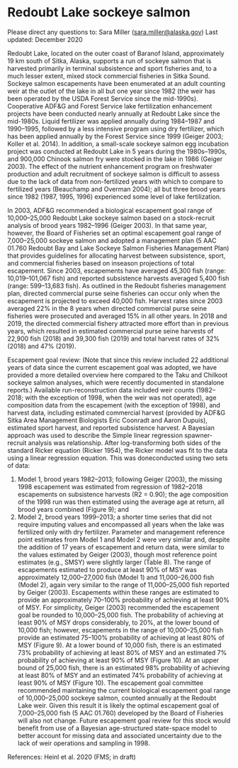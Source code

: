 # Redoubt Lake sockeye salmon
Please direct any questions to: Sara Miller (sara.miller@alaska.gov) 
Last updated: December 2020

Redoubt Lake, located on the outer coast of Baranof Island, approximately 19 km south of Sitka, Alaska, supports a run of sockeye salmon that is harvested primarily in terminal subsistence and sport fisheries and, to a much lesser extent, mixed stock commercial fisheries in Sitka Sound. Sockeye salmon escapements have been enumerated at an adult counting weir at the outlet of the lake in all but one year since 1982 (the weir has been operated by the USDA Forest Service since the mid-1990s). Cooperative ADF&G and Forest Service lake fertilization enhancement projects have been conducted nearly annually at Redoubt Lake since the mid-1980s. Liquid fertilizer was applied annually during 1984–1987 and 1990–1995, followed by a less intensive program using dry fertilizer, which has been applied annually by the Forest Service since 1999 (Geiger 2003; Koller et al. 2014). In addition, a small-scale sockeye salmon egg incubation project was conducted at Redoubt Lake in 5 years during the 1980s–1990s, and 900,000 Chinook salmon fry were stocked in the lake in 1986 (Geiger 2003). The effect of the nutrient enhancement program on freshwater production and adult recruitment of sockeye salmon is difficult to assess due to the lack of data from non-fertilized years with which to compare to fertilized years (Beauchamp and Overman 2004); all but three brood years since 1982 (1987, 1995, 1996) experienced some level of lake fertilization.

In 2003, ADF&G recommended a biological escapement goal range of 10,000–25,000 Redoubt Lake sockeye salmon based on a stock-recruit analysis of brood years 1982–1996 (Geiger 2003). In that same year, however, the Board of Fisheries set an optimal escapement goal range of 7,000–25,000 sockeye salmon and adopted a management plan (5 AAC 01.760 Redoubt Bay and Lake Sockeye Salmon Fisheries Management Plan) that provides guidelines for allocating harvest between subsistence, sport, and commercial fisheries based on inseason projections of total escapement. Since 2003, escapements have averaged 45,300 fish (range: 10,019–101,067 fish) and reported subsistence harvests averaged 5,400 fish (range: 599–13,683 fish). As outlined in the Redoubt fisheries management plan, directed commercial purse seine fisheries can occur only when the escapement is projected to exceed 40,000 fish. Harvest rates since 2003 averaged 22% in the 8 years when directed commercial purse seine fisheries were prosecuted and averaged 15% in all other years. In 2018 and 2019, the directed commercial fishery attracted more effort than in previous years, which resulted in estimated commercial purse seine harvests of 22,900 fish (2018) and 39,300 fish (2019) and total harvest rates of 32% (2018) and 47% (2019).

Escapement goal review: (Note that since this review included 22 additional years of data since the current escapement goal was adopted, we have provided a more detailed overview here compared to the Taku and Chilkoot sockeye salmon analyses, which were recently documented in standalone reports.)   Available run-reconstruction data included weir counts (1982–2018; with the exception of 1998, when the weir was not operated), age composition data from the escapement (with the exception of 1998), and harvest data, including estimated commercial harvest (provided by ADF&G Sitka Area Management Biologists Eric Coonradt and Aaron Dupuis), estimated sport harvest, and reported subsistence harvest. A Bayesian approach was used to describe the Simple linear regression spawner-recruit analysis was relationship. After log-transforming both sides of the standard Ricker equation (Ricker 1954), the Ricker model was fit to the data using a linear regression equation. This was doneconducted using two sets of data:
1.	Model 1, brood years 1982–2013; following Geiger (2003), the missing 1998 escapement was estimated from regression of 1982–2018 escapements on subsistence harvests (R2 = 0.90); the age composition of the 1998 run was then estimated using the average age at return, all brood years combined (Figure 9); and 
2.	Model 2, brood years 1999–2013; a shorter time series that did not require imputing values and encompassed all years when the lake was fertilized only with dry fertilizer. 
Parameter and management reference point estimates from Model 1 and Model 2 were very similar and, despite the addition of 17 years of escapement and return data, were similar to the values estimated by Geiger (2003), though most reference point estimates (e.g., SMSY) were slightly larger (Table 8). The range of escapements estimated to produce at least 90% of MSY was approximately 12,000–27,000 fish (Model 1) and 11,000–26,000 fish (Model 2), again very similar to the range of 11,000–25,000 fish reported by Geiger (2003). Escapements within these ranges are estimated to provide an approximately 70–100% probability of achieving at least 90% of MSY. For simplicity, Geiger (2003) recommended the escapement goal be rounded to 10,000–25,000 fish. The probability of achieving at least 90% of MSY drops considerably, to 20%, at the lower bound of 10,000 fish; however, escapements in the range of 10,000–25,000 fish provide an estimated 75–100% probability of achieving at least 80% of MSY (Figure 9). At a lower bound of 10,000 fish, there is an estimated 73% probability of achieving at least 80% of MSY and an estimated 7% probability of achieving at least 90% of MSY (Figure 10). At an upper bound of 25,000 fish, there is an estimated 98% probability of achieving at least 80% of MSY and an estimated 74% probability of achieving at least 90% of MSY (Figure 10). The escapement goal committee recommended maintaining the current biological escapement goal range of 10,000–25,000 sockeye salmon, counted annually at the Redoubt Lake weir. Given this result it is likely the optimal escapement goal of 7,000–25,000 fish (5 AAC 01.760) developed by the Board of Fisheries will also not change. Future escapement goal review for this stock would benefit from use of a Bayesian age-structured state-space model to better account for missing data and associated uncertainty due to the lack of weir operations and sampling in 1998.

References: Heinl et al. 2020 (FMS; in draft)
